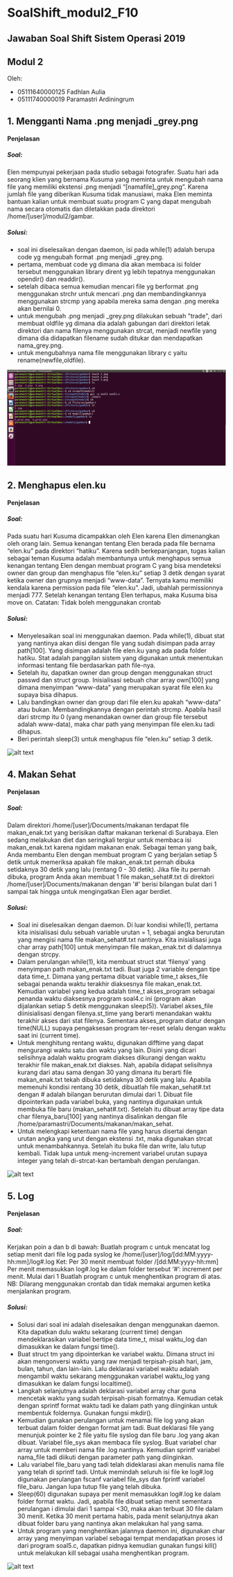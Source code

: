 # SoalShift_modul2_F10

## Jawaban Soal Shift Sistem Operasi 2019 

## Modul 2

Oleh: 

* 05111640000125 Fadhlan Aulia
* 05111740000019 Paramastri Ardiningrum

## 1. Mengganti Nama .png menjadi _grey.png
#### Penjelasan
##### Soal:
Elen mempunyai pekerjaan pada studio sebagai fotografer. Suatu hari ada seorang klien yang bernama Kusuma yang meminta untuk mengubah nama file yang memiliki ekstensi .png menjadi “[namafile]_grey.png”. Karena jumlah file yang diberikan Kusuma tidak manusiawi, maka Elen meminta bantuan kalian untuk membuat suatu program C yang dapat mengubah nama secara otomatis dan diletakkan pada direktori /home/[user]/modul2/gambar.

##### Solusi:
* soal ini diselesaikan dengan daemon, isi pada while(1) adalah berupa code yg mengubah format .png menjadi _grey.png.
* pertama, membuat code yg dimana dia akan membaca isi folder tersebut menggunakan library dirent yg lebih tepatnya menggunakan 
opendir() dan readdir().
* setelah dibaca semua kemudian mencari file yg berformat .png menggunakan strchr untuk mencari .png dan membandingkannya menggunakan strcmp yang apabila mereka sama dengan .png mereka akan bernilai 0.
* untuk mengubah .png menjadi _grey.png dilakukan sebuah "trade", dari membuat oldfile yg dimana dia adalah gabungan dari direktori letak direktori dan nama filenya menggunakan strcat, menjadi newfile yang dimana dia didapatkan filename sudah ditukar dan mendapatkan nama_grey.png.
* untuk mengubahnya nama file menggunakan library c yaitu rename(newfile,oldfile).

![alt text](https://github.com/paramastri/SoalShift_modul2_F10/blob/master/1.PNG)

## 2. Menghapus elen.ku
#### Penjelasan
##### Soal: 
Pada suatu hari Kusuma dicampakkan oleh Elen karena Elen dimenangkan oleh orang lain. Semua kenangan tentang Elen berada pada file bernama “elen.ku” pada direktori “hatiku”. Karena sedih berkepanjangan, tugas kalian sebagai teman Kusuma adalah membantunya untuk menghapus semua kenangan tentang Elen dengan membuat program C yang bisa mendeteksi owner dan group dan menghapus file “elen.ku” setiap 3 detik dengan syarat ketika owner dan grupnya menjadi “www-data”. Ternyata kamu memiliki kendala karena permission pada file “elen.ku”. Jadi, ubahlah permissionnya menjadi 777. Setelah kenangan tentang Elen terhapus, maka Kusuma bisa move on.
Catatan: Tidak boleh menggunakan crontab
##### Solusi: 
* Menyelesaikan soal ini menggunakan daemon. Pada while(1), dibuat stat yang nantinya akan diisi dengan file yang sudah disimpan pada array path[100]. Yang disimpan adalah file elen.ku yang ada pada folder hatiku. Stat adalah panggilan sistem yang digunakan untuk menentukan informasi tentang file berdasarkan path file-nya.
* Setelah itu, dapatkan owner dan group dengan menggunakan struct passwd dan struct group. Inisialisasi sebuah char array own[100] yang dimana menyimpan “www-data” yang merupakan syarat file elen.ku supaya bisa dihapus.
* Lalu bandingkan owner dan group dari file elen.ku apakah “www-data” atau bukan. Membandingkannya dengan perintah strcmp. Apabila hasil dari strcmp itu 0 (yang menandakan owner dan group file tersebut adalah www-data), maka char path yang menyimpan file elen.ku tadi dihapus. 
* Beri perintah sleep(3) untuk menghapus file “elen.ku” setiap 3 detik.

![alt text](https://github.com/paramastri/SoalShift_modul2_F10/blob/master/2.PNG)

## 4. Makan Sehat
#### Penjelasan
##### Soal: 
Dalam direktori /home/[user]/Documents/makanan terdapat file makan_enak.txt yang berisikan daftar makanan terkenal di Surabaya. Elen sedang melakukan diet dan seringkali tergiur untuk membaca isi makan_enak.txt karena ngidam makanan enak. Sebagai teman yang baik, Anda membantu Elen dengan membuat program C yang berjalan setiap 5 detik untuk memeriksa apakah file makan_enak.txt pernah dibuka setidaknya 30 detik yang lalu (rentang 0 - 30 detik).
Jika file itu pernah dibuka, program Anda akan membuat 1 file makan_sehat#.txt di direktori /home/[user]/Documents/makanan dengan '#' berisi bilangan bulat dari 1 sampai tak hingga untuk mengingatkan Elen agar berdiet.
##### Solusi: 
* Soal ini diselesaikan dengan daemon. Di luar kondisi while(1), pertama kita inisialisasi dulu sebuah variable urutan = 1, sebagai angka berurutan yang mengisi nama file makan_sehat#.txt nantinya. Kita inisialisasi juga char array path[100] untuk menyimpan file makan_enak.txt di dalamnya dengan strcpy.
* Dalam perulangan while(1), kita membuat struct stat ‘filenya’ yang menyimpan path makan_enak.txt tadi. Buat juga 2 variable dengan tipe data time_t. Dimana yang pertama dibuat variable time_t akses_file sebagai penanda waktu terakhir diaksesnya file makan_enak.txt. Kemudian variabel yang kedua adalah time_t akses_program sebagai penanda waktu diaksesnya program soal4.c ini (program akan dijalankan setiap 5 detik menggunakan sleep(5)). Variabel akses_file diinisialisasi dengan filenya.st_time yang berarti menandakan waktu terakhir akses dari stat filenya. Sementara akses_program diatur dengan time(NULL) supaya pengaksesan program ter-reset selalu dengan waktu saat ini (current time).
* Untuk menghitung rentang waktu, digunakan difftime yang dapat mengurangi waktu satu dan waktu yang lain. Disini yang dicari selisihnya adalah waktu program diakses dikurangi dengan waktu terakhir file makan_enak.txt diakses. Nah, apabila didapat selisihnya kurang dari atau sama dengan 30 yang dimana itu berarti file makan_enak.txt tekah dibuka setidaknya 30 detik yang lalu. 
Apabila memenuhi kondisi rentang 30 detik, dibuatlah file makan_sehat#.txt dengan # adalah bilangan berurutan dimulai dari 1. Dibuat file dipointerkan pada variabel buka, yang nantinya digunakan untuk membuka file baru (makan_sehat#.txt). Setelah itu dibuat array tipe data char filenya_baru[100] yang nantinya disalinkan dengan file /home/paramastri/Documents/makanan/makan_sehat. 
* Untuk melengkapi ketentuan nama file yang harus disertai dengan urutan angka yang urut dengan ekstensi .txt, maka digunakan strcat untuk menambahkannya. Setelah itu buka file dan write, lalu tutup kembali. Tidak lupa untuk meng-increment variabel urutan supaya integer yang telah di-strcat-kan bertambah dengan perulangan.

![alt text](https://github.com/paramastri/SoalShift_modul2_F10/blob/master/4.PNG)

## 5. Log
#### Penjelasan
##### Soal: 
Kerjakan poin a dan b di bawah:
Buatlah program c untuk mencatat log setiap menit dari file log pada syslog ke /home/[user]/log/[dd:MM:yyyy-hh:mm]/log#.log
Ket:
Per 30 menit membuat folder /[dd:MM:yyyy-hh:mm]
Per menit memasukkan log#.log ke dalam folder tersebut
‘#’: increment per menit. Mulai dari 1
Buatlah program c untuk menghentikan program di atas.
NB: Dilarang menggunakan crontab dan tidak memakai argumen ketika menjalankan program.
##### Solusi: 
* Solusi dari soal ini adalah diselesaikan dengan menggunakan daemon. Kita dapatkan dulu waktu sekarang (current time) dengan mendeklarasikan variabel bertipe data time_t, misal waktu_log dan dimasukkan ke dalam fungsi time(). 
* Buat struct tm yang dipointerkan ke variabel waktu. Dimana struct ini akan mengonversi waktu yang raw menjadi terpisah-pisah hari, jam, bulan, tahun, dan lain-lain. Lalu deklarasi variabel waktu adalah mengambil waktu sekarang menggunakan variabel waktu_log yang dimasukkan ke dalam fungsi localtime().
* Langkah selanjutnya adalah deklarasi variabel array char guna mencetak waktu yang sudah terpisah-pisah formatnya. Kemudian cetak dengan sprintf format waktu tadi ke dalam path yang diinginkan untuk membentuk foldernya. Gunakan fungsi mkdir().
* Kemudian gunakan perulangan untuk menamai file log yang akan terbuat dalam folder dengan format jam tadi. Buat deklarasi file yang menunjuk pointer ke 2 file yaitu file syslog dan file baru .log yang akan dibuat. Variabel file_sys akan membaca file syslog. Buat variabel char array untuk memberi nama file .log nantinya. Kemudian sprintf variabel nama_file tadi diikuti dengan parameter path yang diinginkan.
* Lalu variabel file_baru yang tadi telah dideklarasi akan menulis nama file yang telah di sprintf tadi. Untuk memindah seluruh isi file ke log#.log digunakan perulangan fscanf variabel file_sys dan fprintf variabel file_baru. Jangan lupa tutup file yang telah dibuka.
* Sleep(60) digunakan supaya per menit memasukkan log#.log ke dalam folder format waktu. Jadi, apabila file dibuat setiap menit sementara perulangan i dimulai dari 1 sampai <30, maka akan terbuat 30 file dalam 30 menit. Ketika 30 menit pertama habis, pada menit selanjutnya akan dibuat folder baru yang nantinya akan melakukan hal yang sama.
* Untuk program yang menghentikan jalannya daemon ini, digunakan char array yang menyimpan variabel sebagai tempat mendapatkan proses id dari program soal5.c, dapatkan pidnya kemudian gunakan fungsi kill() untuk melakukan kill sebagai usaha menghentikan program.

![alt text](https://github.com/paramastri/SoalShift_modul2_F10/blob/master/5.PNG)
